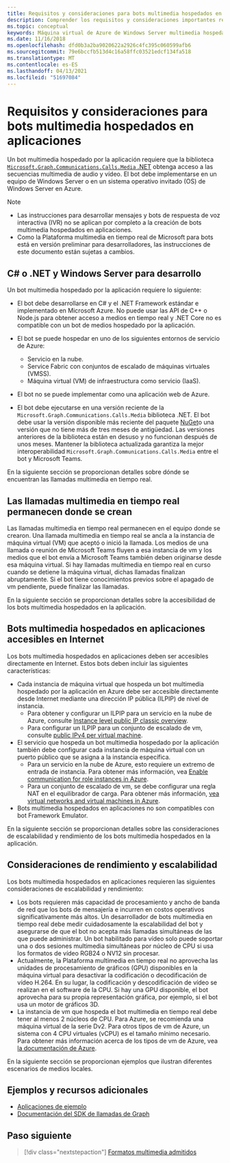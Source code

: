 ```yaml
---
title: Requisitos y consideraciones para bots multimedia hospedados en aplicaciones
description: Comprender los requisitos y consideraciones importantes relacionados con la creación de bots multimedia hospedados en aplicaciones para Microsoft Teams.
ms.topic: conceptual
keywords: Máquina virtual de Azure de Windows Server multimedia hospedada por la aplicación
ms.date: 11/16/2018
ms.openlocfilehash: dfd0b3a2ba9020622a2926c4fc395c060599afb6
ms.sourcegitcommit: 79e6bccfb513d4c16a58ffc03521edcf134fa518
ms.translationtype: MT
ms.contentlocale: es-ES
ms.lasthandoff: 04/13/2021
ms.locfileid: "51697084"
---
```

# <a name="requirements-and-considerations-for-application-hosted-media-bots"></a>Requisitos y consideraciones para bots multimedia hospedados en aplicaciones

Un bot multimedia hospedado por la aplicación requiere que la biblioteca [ `Microsoft.Graph.Communications.Calls.Media` .NET](https://www.nuget.org/packages/Microsoft.Graph.Communications.Calls.Media/) obtenga acceso a las secuencias multimedia de audio y vídeo. El bot debe implementarse en un equipo de Windows Server o en un sistema operativo invitado (OS) de Windows Server en Azure.

> [!NOTE]
> * Las instrucciones para desarrollar mensajes y bots de respuesta de voz interactiva (IVR) no se aplican por completo a la creación de bots multimedia hospedados en aplicaciones.
> * Como la Plataforma multimedia en tiempo real de Microsoft para bots está en versión preliminar para desarrolladores, las instrucciones de este documento están sujetas a cambios.

## <a name="c-or-net-and-windows-server-for-development"></a>C# o .NET y Windows Server para desarrollo

Un bot multimedia hospedado por la aplicación requiere lo siguiente:

- El bot debe desarrollarse en C# y el .NET Framework estándar e implementado en Microsoft Azure. No puede usar las API de C++ o Node.js para obtener acceso a medios en tiempo real y .NET Core no es compatible con un bot de medios hospedado por la aplicación.

- El bot se puede hospedar en uno de los siguientes entornos de servicio de Azure:
    - Servicio en la nube.
    - Service Fabric con conjuntos de escalado de máquinas virtuales (VMSS).
    - Máquina virtual (VM) de infraestructura como servicio (IaaS).  
  
- El bot no se puede implementar como una aplicación web de Azure.

- El bot debe ejecutarse en una versión reciente de la `Microsoft.Graph.Communications.Calls.Media` biblioteca .NET. El bot debe usar la versión disponible más reciente del paquete [NuGet](https://www.nuget.org/packages/Microsoft.Graph.Communications.Calls.Media/)o una versión que no tiene más de tres meses de antigüedad. Las versiones anteriores de la biblioteca están en desuso y no funcionan después de unos meses. Mantener la biblioteca actualizada garantiza la mejor interoperabilidad `Microsoft.Graph.Communications.Calls.Media` entre el bot y Microsoft Teams.

En la siguiente sección se proporcionan detalles sobre dónde se encuentran las llamadas multimedia en tiempo real.

## <a name="real-time-media-calls-stay-where-they-are-created"></a>Las llamadas multimedia en tiempo real permanecen donde se crean

Las llamadas multimedia en tiempo real permanecen en el equipo donde se crearon. Una llamada multimedia en tiempo real se ancla a la instancia de máquina virtual (VM) que aceptó o inició la llamada. Los medios de una llamada o reunión de Microsoft Teams fluyen a esa instancia de vm y los medios que el bot envía a Microsoft Teams también deben originarse desde esa máquina virtual. Si hay llamadas multimedia en tiempo real en curso cuando se detiene la máquina virtual, dichas llamadas finalizan abruptamente. Si el bot tiene conocimientos previos sobre el apagado de vm pendiente, puede finalizar las llamadas.

En la siguiente sección se proporcionan detalles sobre la accesibilidad de los bots multimedia hospedados en la aplicación.

## <a name="application-hosted-media-bots-accessible-on-the-internet"></a>Bots multimedia hospedados en aplicaciones accesibles en Internet

Los bots multimedia hospedados en aplicaciones deben ser accesibles directamente en Internet. Estos bots deben incluir las siguientes características:

- Cada instancia de máquina virtual que hospeda un bot multimedia hospedado por la aplicación en Azure debe ser accesible directamente desde Internet mediante una dirección IP pública (ILPIP) de nivel de instancia.
    - Para obtener y configurar un ILPIP para un servicio en la nube de Azure, consulte [Instance level public IP classic overview](/azure/virtual-network/virtual-networks-instance-level-public-ip).
    - Para configurar un ILPIP para un conjunto de escalado de vm, consulte [public IPv4 per virtual machine](/azure/virtual-machine-scale-sets/virtual-machine-scale-sets-networking#public-ipv4-per-virtual-machine).
- El servicio que hospeda un bot multimedia hospedado por la aplicación también debe configurar cada instancia de máquina virtual con un puerto público que se asigna a la instancia específica.
    - Para un servicio en la nube de Azure, esto requiere un extremo de entrada de instancia. Para obtener más información, vea [Enable communication for role instances in Azure](/azure/cloud-services/cloud-services-enable-communication-role-instances).
    - Para un conjunto de escalado de vm, se debe configurar una regla NAT en el equilibrador de carga. Para obtener más información, [vea virtual networks and virtual machines in Azure](/azure/virtual-machines/windows/network-overview).
- Bots multimedia hospedados en aplicaciones no son compatibles con bot Framework Emulator.

En la siguiente sección se proporcionan detalles sobre las consideraciones de escalabilidad y rendimiento de los bots multimedia hospedados en la aplicación.

## <a name="scalability-and-performance-considerations"></a>Consideraciones de rendimiento y escalabilidad

Los bots multimedia hospedados en aplicaciones requieren las siguientes consideraciones de escalabilidad y rendimiento:

- Los bots requieren más capacidad de procesamiento y ancho de banda de red que los bots de mensajería e incurren en costos operativos significativamente más altos. Un desarrollador de bots multimedia en tiempo real debe medir cuidadosamente la escalabilidad del bot y asegurarse de que el bot no acepta más llamadas simultáneas de las que puede administrar. Un bot habilitado para vídeo solo puede soportar una o dos sesiones multimedia simultáneas por núcleo de CPU si usa los formatos de vídeo RGB24 o NV12 sin procesar.
- Actualmente, la Plataforma multimedia en tiempo real no aprovecha las unidades de procesamiento de gráficos (GPU) disponibles en la máquina virtual para desactivar la codificación o decodificación de vídeo H.264. En su lugar, la codificación y descodificación de vídeo se realizan en el software de la CPU. Si hay una GPU disponible, el bot aprovecha para su propia representación gráfica, por ejemplo, si el bot usa un motor de gráficos 3D.
- La instancia de vm que hospeda el bot multimedia en tiempo real debe tener al menos 2 núcleos de CPU. Para Azure, se recomienda una máquina virtual de la serie Dv2. Para otros tipos de vm de Azure, un sistema con 4 CPU virtuales (vCPU) es el tamaño mínimo necesario. Para obtener más información acerca de los tipos de vm de Azure, vea [la documentación de Azure](/azure/virtual-machines/windows/sizes-general).

En la siguiente sección se proporcionan ejemplos que ilustran diferentes escenarios de medios locales.

## <a name="samples-and-additional-resources"></a>Ejemplos y recursos adicionales

- [Aplicaciones de ejemplo](https://github.com/microsoftgraph/microsoft-graph-comms-samples/tree/master/Samples/V1.0Samples/LocalMediaSamples)
- [Documentación del SDK de llamadas de Graph](https://microsoftgraph.github.io/microsoft-graph-comms-samples/docs/)

## <a name="next-step"></a>Paso siguiente

> [!div class="nextstepaction"]
> [Formatos multimedia admitidos](~/resources/media-formats.md)
